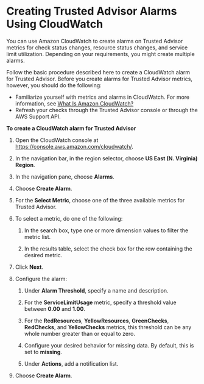 # Creating Trusted Advisor Alarms Using CloudWatch<a name="cloudwatch-metrics-ta"></a>

You can use Amazon CloudWatch to create alarms on Trusted Advisor metrics for check status changes, resource status changes, and service limit utilization\. Depending on your requirements, you might create multiple alarms\.

Follow the basic procedure described here to create a CloudWatch alarm for Trusted Advisor\. Before you create alarms for Trusted Advisor metrics, however, you should do the following:
+ Familiarize yourself with metrics and alarms in CloudWatch\. For more information, see [What Is Amazon CloudWatch?](http://docs.aws.amazon.com/AmazonCloudWatch/latest/monitoring/WhatIsCloudWatch.html)
+ Refresh your checks through the Trusted Advisor console or through the AWS Support API\.

**To create a CloudWatch alarm for Trusted Advisor**

1. Open the CloudWatch console at [https://console\.aws\.amazon\.com/cloudwatch/](https://console.aws.amazon.com/cloudwatch/)\.

1. In the navigation bar, in the region selector, choose **US East \(N\. Virginia\) Region**\.

1. In the navigation pane, choose **Alarms**\.

1. Choose **Create Alarm**\.

1. For the **Select Metric**, choose one of the three available metrics for Trusted Advisor\.

1. To select a metric, do one of the following:

   1. In the search box, type one or more dimension values to filter the metric list\.

   1. In the results table, select the check box for the row containing the desired metric\.

1. Click **Next**\.

1. Configure the alarm:

   1. Under **Alarm Threshold**, specify a name and description\.

   1. For the **ServiceLimitUsage** metric, specify a threshold value between **0\.00** and **1\.00**\.

   1. For the **RedResources**, **YellowResources**, **GreenChecks**, **RedChecks**, and **YellowChecks** metrics, this threshold can be any whole number greater than or equal to zero\.

   1. Configure your desired behavior for missing data\. By default, this is set to **missing**\.

   1. Under **Actions**, add a notification list\.

1. Choose **Create Alarm**\.